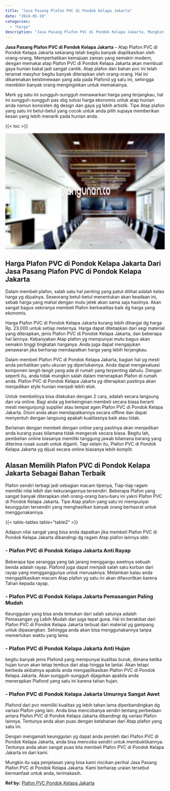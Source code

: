 ```yaml
---
title: "Jasa Pasang Plafon PVC di Pondok Kelapa Jakarta"
date: "2024-05-19"
categories: 
  - "harga"
description: "Jasa Pasang Plafon PVC di Pondok Kelapa Jakarta. Mungkin itu saja penjelasan yang bisa kami rincikan perihal Jasa Pasang Plafon PVC di Pondok Kelapa Jakarta...."
---
```


**Jasa Pasang Plafon PVC di Pondok Kelapa Jakarta** – Atap Plafon PVC di Pondok Kelapa Jakarta sekarang telah begitu banyak diaplikasikan oleh orang-orang. Memperhatikan kemajuan zaman yang semakin modern, dengan memakai atap Plafon PVC di Pondok Kelapa Jakarta akan membuat gaya hunian bakal jadi sangat cantik. Atap plafon dari bahan pvc ini telah teramat masyhur begitu banyak diterapkan oleh orang-orang. Hal ini dikarenakan keistimewaan yang ada pada Plafond yg satu ini, sehingga membikin banyak orang menginginkan untuk memakainya.

Merk yg satu ini sungguh-sungguh menawarkan harga yang terjangkau, hal ini sungguh-sungguh pas sbg solusi harga ekonomis untuk atap hunian anda namun konsisten dg design dan gaya yg lebih artistik. Tipe Atap plafon yang satu ini betul-betul yang cocok untuk anda pilih supaya memberikan kesan yang lebih menarik pada hunian anda.

{{< toc >}}

![Jasa Pasang Plafon PVC di Pondok Kelapa Jakarta](/images/flafond-pvc-murah13.png)

## Harga Plafon PVC di Pondok Kelapa Jakarta Dari Jasa Pasang Plafon PVC di Pondok Kelapa Jakarta

Dalam membeli plafon, salah satu hal penting yang patut dilihat adalah kelas harga yg dijualnya. Seseorang betul-betul menentukan akan keadaan ini, sebab harga yang mahal dengan mutu jelek akan sama saja hasilnya. Akan sangat bagus sekiranya membeli Plafon berkwalitas baik dg harga yang ekonomis.

Harga Plafon PVC di Pondok Kelapa Jakarta kurang lebih dihargai dg harga Rp. 23.000 untuk setiap meternya. Harga dapat ditetapkan dari segi material yang diterapkan, jenis Plafon PVC di Pondok Kelapa Jakarta, dan beberapa hal lainnya. Kebanyakan Atap plafon yg mempunyai mutu bagus akan semakin tinggi tingkatan harganya. Anda juga dapat mengajukan penawaran jika berharap mendapatkan harga yang lebih terjangkau.

Dalam membeli Plafon PVC di Pondok Kelapa Jakarta, bagian hal yg mesti anda perhatikan yaitu ukuran yg diperlukannya. Anda dapat mengevaluasi komponen langit-langit yang ada di rumah yang terpenting dahulu. Dengan seperti itu, anda tidak mungkin salah dalam menerapkan Plafon di rumah anda. Plafon PVC di Pondok Kelapa Jakarta yg diterapkan pastinya akan menjadikan style hunian menjadi lebih elok.

Untuk membelinya bisa dilakukan dengan 2 cara, adalah secara langsung dan via online. Bagi anda yg berkeinginan membeli secara biasa berarti mesti mengunjungi supplier atau tempat agen Plafon PVC di Pondok Kelapa Jakarta. Disini anda akan mendapatkannya secara offline dan dapat menyentuh dengan langsung apakah kualitasnya baik atau tidak.

Berlainan dengan membeli dengan online yang pastinya akan menjadikan anda kurang puas bilamana tidak mengecek secara biasa. Begitu lah, pembelian online biasanya memiliki tanggung jawab bilamana barang yang diterima rusak susah untuk diganti. Tapi selain itu, Plafon PVC di Pondok Kelapa Jakarta yg dijual secara online biasanya lebih komplit.

## Alasan Memilih Plafon PVC di Pondok Kelapa Jakarta Sebagai Bahan Terbaik

Plafon sendiri terbagi jadi sebagian macam tipenya, Tiap-tiap ragam memiliki nilai lebih dan kekurangannya tersendiri. Beberapa Plafon yang sangat banyak diterapkan oleh orang-orang baru-baru ini yakni Plafon PVC di Pondok Kelapa Jakarta. Tipe Atap plafon yang satu ini mempunyai keunggulan tersendiri yang menghasilkan banyak orang berhasrat untuk menggunakannya.

{{< table-tables table="table2" >}}

Adapun nilai sangat yang bisa anda dapatkan jika membeli Plafon PVC di Pondok Kelapa Jakarta dibandingi dg ragam Atap plafon lainnya sbb:

### \- Plafon PVC di Pondok Kelapa Jakarta Anti Rayap

Beberapa tipe serangga yang tak jarang menggangu awetnya sebuah benda adalah rayap. Plafond juga dapat menjadi salah satu korban dari rayap yang mengganggunya untuk merusaknya. Melainkan kalau anda mengaplikasikan macam Atap plafon yg satu ini akan difavoritkan karena Tahan kepada rayap.

### \- Plafon PVC di Pondok Kelapa Jakarta Pemasangan Paling Mudah

Keunggulan yang bisa anda temukan dari salah satunya adalah Pemasangan yg Lebih Mudah dan juga tepat guna. Hal ini berakibat dari Plafon PVC di Pondok Kelapa Jakarta terbuat dari material yg gampang untuk dipasangkan. Sehingga anda akan bisa menggunakannya tanpa memerlukan waktu yang lama.

### \- Plafon PVC di Pondok Kelapa Jakarta Anti Hujan

begitu banyak jenis Plafond yang mempunyai kualitas buruk, dimana ketika hujan turun akan tetap tembus dari atap hingga ke lantai. Akan tetapi berbeda akibatnya apabila anda mengaplikasikan Plafon PVC di Pondok Kelapa Jakarta. Akan sungguh-sungguh dijagokan apabila anda menerapkan Plafond yang satu ini karena tahan hujan.

### \- Plafon PVC di Pondok Kelapa Jakarta Umurnya Sangat Awet

Plafond dari pvc memiliki kualitas yg lebih tahan lama diperbandingkan dg variasi Plafon yang lain. Anda bisa mencobanya sendiri tentang perbedaan antara Plafon PVC di Pondok Kelapa Jakarta dibandingi dg variasi Plafon lainnya. Tentunya anda akan puas dengan ketahanan dari Atap plafon yang satu ini.

Dengan mengamati keunggulan yg dapat anda peroleh dari Plafon PVC di Pondok Kelapa Jakarta, anda bisa mencoba sendiri untuk membuktikannya. Tentunya anda akan sangat puas bila membeli Plafon PVC di Pondok Kelapa Jakarta ini dari kami.

Mungkin itu saja penjelasan yang bisa kami rincikan perihal Jasa Pasang Plafon PVC di Pondok Kelapa Jakarta. Kami berharap uraian tersebut bermanfaat untuk anda, terimakasih.

**Ref by:** [Plafon PVC Pondok Kelapa Jakarta](https://id.wikipedia.org/wiki/Plafon)

